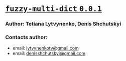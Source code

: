 # <u> [`fuzzy-multi-dict` `0.0.1`](https://github.com/SemioTricks/fuzzy-multi-dict) </u>
### Author: Tetiana Lytvynenko, Denis Shchutskyi
### Contacts author:
+ email: lytvynenkotv@gmail.com
+ email: denisshchutskyi@gmail.com
